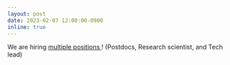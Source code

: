 ```yaml
---
layout: post
date: 2023-02-07 12:00:00-0900 
inline: true
---
```


We are hiring <a href="https://www.linkedin.com/posts/fahimkawsar_research-device-edgeai-ugcPost-7028414845049794560-gbjk/?utm_source=share&utm_medium=member_desktop"> multiple positions </a>! (Postdocs, Research scientist, and Tech lead)  

